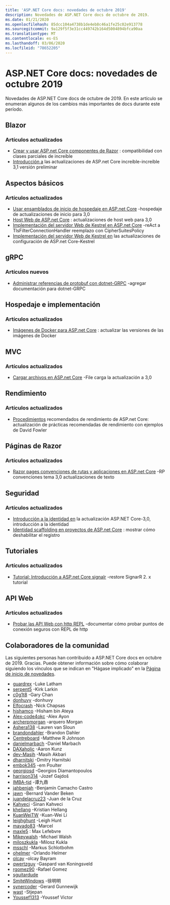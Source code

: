 ```yaml
---
title: 'ASP.NET Core docs: novedades de octubre 2019'
description: Novedades de ASP.NET Core docs de octubre de 2019.
ms.date: 01/21/2020
ms.openlocfilehash: 85dcc104a4738b1de4eb8c46a1fe25c02e913778
ms.sourcegitcommit: 9a129f5f3e31cc449742b164d5004894bfca90aa
ms.translationtype: MT
ms.contentlocale: es-ES
ms.lasthandoff: 03/06/2020
ms.locfileid: "78652205"
---
```

# <a name="aspnet-core-docs-whats-new-for-october-2019"></a>ASP.NET Core docs: novedades de octubre 2019

Novedades de ASP.NET Core docs de octubre de 2019. En este artículo se enumeran algunos de los cambios más importantes de docs durante este período.

## <a name="blazor"></a>Blazor

### <a name="updated-articles"></a>Artículos actualizados

- [Crear y usar ASP.net Core componentes de Razor](../blazor/components.md) : compatibilidad con clases parciales de increíble
- [Introducción a](../blazor/get-started.md) las actualizaciones de ASP.net Core increíble-increíble 3,1 versión preliminar

## <a name="fundamentals"></a>Aspectos básicos

### <a name="updated-articles"></a>Artículos actualizados

- [Usar ensamblados de inicio de hospedaje en ASP.net Core](../fundamentals/host/platform-specific-configuration.md) -hospedaje de actualizaciones de inicio para 3,0
- [Host Web de ASP.net Core](../fundamentals/host/web-host.md) : actualizaciones de host web para 3,0
- [Implementación del servidor Web de Kestrel en ASP.net Core](../fundamentals/servers/kestrel.md) -reAct a TlsFilterConnectionHandler reemplazo con CipherSuitesPolicy
- [Implementación del servidor Web de Kestrel en](../fundamentals/servers/kestrel.md) las actualizaciones de configuración de ASP.net Core-Kestrel

## <a name="grpc"></a>gRPC

### <a name="new-articles"></a>Artículos nuevos

- [Administrar referencias de protobuf con dotnet-GRPC](../grpc/dotnet-grpc.md) -agregar documentación para dotnet-GRPC

## <a name="hosting-and-deployment"></a>Hospedaje e implementación

### <a name="updated-articles"></a>Artículos actualizados

- [Imágenes de Docker para ASP.net Core](../host-and-deploy/docker/building-net-docker-images.md) : actualizar las versiones de las imágenes de Docker

## <a name="mvc"></a>MVC

### <a name="updated-articles"></a>Artículos actualizados

- [Cargar archivos en ASP.net Core](../mvc/models/file-uploads.md) -File carga la actualización a 3,0

## <a name="performance"></a>Rendimiento

### <a name="updated-articles"></a>Artículos actualizados

- [Procedimientos](../performance/performance-best-practices.md) recomendados de rendimiento de ASP.net Core: actualización de prácticas recomendadas de rendimiento con ejemplos de David Fowler

## <a name="razor-pages"></a>Páginas de Razor

### <a name="updated-articles"></a>Artículos actualizados

- [Razor pages convenciones de rutas y aplicaciones en ASP.net Core](../razor-pages/razor-pages-conventions.md) -RP convenciones tema 3,0 actualizaciones de texto

## <a name="security"></a>Seguridad

### <a name="updated-articles"></a>Artículos actualizados

- [Introducción a la identidad en](../security/authentication/identity.md) la actualización ASP.NET Core-3,0, introducción a la identidad
- [Identidad scaffolding en proyectos de ASP.net Core](../security/authentication/scaffold-identity.md) : mostrar cómo deshabilitar el registro

## <a name="tutorials"></a>Tutoriales

### <a name="updated-articles"></a>Artículos actualizados

- [Tutorial: Introducción a ASP.net Core signalr](../tutorials/signalr.md) -restore SignarR 2. x tutorial

## <a name="web-api"></a>API Web

### <a name="updated-articles"></a>Artículos actualizados

- [Probar las API Web con http REPL](../web-api/http-repl.md) -documentar cómo probar puntos de conexión seguros con REPL de http

## <a name="community-contributors"></a>Colaboradores de la comunidad

Las siguientes personas han contribuido a ASP.NET Core docs en octubre de 2019. Gracias. Puede obtener información sobre cómo colaborar siguiendo los vínculos que se indican en "Hágase implicado" en la [Página de inicio de novedades](index.yml).

- [guardrex](https://github.com/guardrex) -Luke Latham
- [serpent5](https://github.com/serpent5) -Kirk Larkin
- [c0g1t8](https://github.com/c0g1t8) -Gary Chan
- [donhuvy](https://github.com/donhuvy) -donhuvy
- [Elfocrash](https://github.com/Elfocrash) -Nick Chapsas
- [hishamco](https://github.com/hishamco) -Hisham bin Ateya
- [Alex-code4okc](https://github.com/alex-code4okc) -Alex Ayon
- [archerpmorgan](https://github.com/archerpmorgan) -arquero Morgan
- [Ashera138](https://github.com/Ashera138) -Lauren van Sloun
- [brandondahler](https://github.com/brandondahler) -Brandon Dahler
- [Centreboard](https://github.com/centreboard) -Matthew R Johnson
- [danielmarbach](https://github.com/danielmarbach) -Daniel Marbach
- [DAXaholic](https://github.com/DAXaholic) -Aaron Kunz
- [dev-Masih](https://github.com/dev-masih) -Masih Akbari
- [dharnitski](https://github.com/dharnitski) -Dmitry Harnitski
- [embok345](https://github.com/embok345) -em Poulter
- [georgiosd](https://github.com/georgiosd) -Georgios Diamantopoulos
- [harrison314](https://github.com/harrison314) -Jozef Gajdoš
- [IMBA-tjd](https://github.com/imba-tjd) -谭九鼎
- [jahbenjah](https://github.com/jahbenjah) -Benjamín Camacho Castro
- [jawn](https://github.com/jawn) -Bernard Vander Beken
- [juandelacruz23](https://github.com/juandelacruz23) -Juan de la Cruz
- [Kahveci](https://github.com/kahveci) -Sinan Kahveci
- [khellang](https://github.com/khellang) -Kristian Hellang
- [KuanWeiTW](https://github.com/KuanWeiTW) -Kuan-Wei Li
- [leighghunt](https://github.com/leighghunt) -Leigh Hunt
- [mavado83](https://github.com/mavado83) -Marcel
- [maxle5](https://github.com/maxle5) : Max Lefebvre
- [Mikeywalsh](https://github.com/Mikeywalsh) -Michael Walsh
- [miloszkukla](https://github.com/miloszkukla) -Milosz Kukla
- [msschl](https://github.com/msschl) -Markus Schlotbohm
- [ohelmer](https://github.com/ohelmer) -Orlando Helmer
- [olcay](https://github.com/olcay) -olcay Bayram
- [qwertzguy](https://github.com/qwertzguy) -Gaspard van Koningsveld
- [rgomez90](https://github.com/rgomez90) -Rafael Gomez
- [sguitardude](https://github.com/sguitardude) 
- [SmiteWindows](https://github.com/SmiteWindows) -徐明明
- [synercoder](https://github.com/synercoder) -Gerard Gunnewijk
- [wast](https://github.com/wast) -Stjepan
- [Youssef1313](https://github.com/Youssef1313) -Youssef Victor
